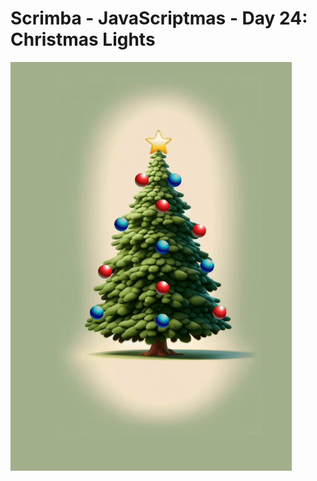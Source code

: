 # Scrimba - JavaScriptmas - Day 24: Christmas Lights

<img src="xmas-day-24-lights.gif" alt="gif of christmas tree with flashing lights" width="450px" height="auto" />
